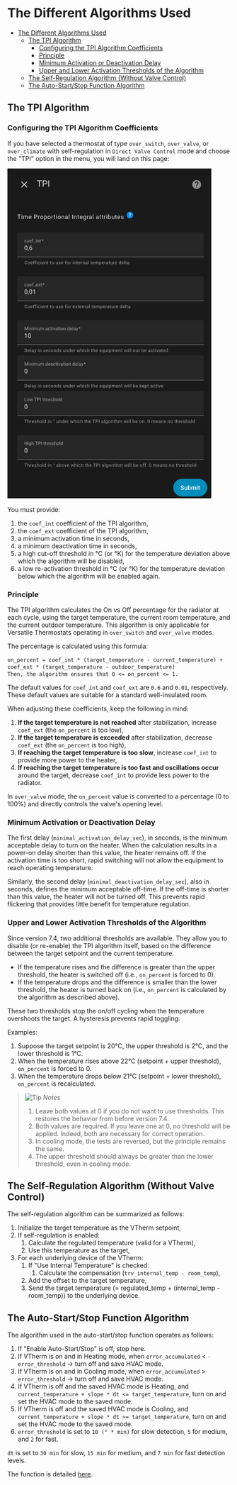 # The Different Algorithms Used

- [The Different Algorithms Used](#the-different-algorithms-used)
  - [The TPI Algorithm](#the-tpi-algorithm)
    - [Configuring the TPI Algorithm Coefficients](#configuring-the-tpi-algorithm-coefficients)
    - [Principle](#principle)
    - [Minimum Activation or Deactivation Delay](#minimum-activation-or-deactivation-delay)
    - [Upper and Lower Activation Thresholds of the Algorithm](#upper-and-lower-activation-thresholds-of-the-algorithm)
  - [The Self-Regulation Algorithm (Without Valve Control)](#the-self-regulation-algorithm-without-valve-control)
  - [The Auto-Start/Stop Function Algorithm](#the-auto-startstop-function-algorithm)

## The TPI Algorithm

### Configuring the TPI Algorithm Coefficients

If you have selected a thermostat of type `over_switch`, `over_valve`, or `over_climate` with self-regulation in `Direct Valve Control` mode and choose the "TPI" option in the menu, you will land on this page:

![image](images/config-tpi.png)

You must provide:
1. the `coef_int` coefficient of the TPI algorithm,
2. the `coef_ext` coefficient of the TPI algorithm,
3. a minimum activation time in seconds,
4. a minimum deactivation time in seconds,
5. a high cut-off threshold in °C (or °K) for the temperature deviation above which the algorithm will be disabled,
6. a low re-activation threshold in °C (or °K) for the temperature deviation below which the algorithm will be enabled again.

### Principle

The TPI algorithm calculates the On vs Off percentage for the radiator at each cycle, using the target temperature, the current room temperature, and the current outdoor temperature. This algorithm is only applicable for Versatile Thermostats operating in `over_switch` and `over_valve` modes.

The percentage is calculated using this formula:

    on_percent = coef_int * (target_temperature - current_temperature) + coef_ext * (target_temperature - outdoor_temperature)
    Then, the algorithm ensures that 0 <= on_percent <= 1.

The default values for `coef_int` and `coef_ext` are `0.6` and `0.01`, respectively. These default values are suitable for a standard well-insulated room.

When adjusting these coefficients, keep the following in mind:
1. **If the target temperature is not reached** after stabilization, increase `coef_ext` (the `on_percent` is too low),
2. **If the target temperature is exceeded** after stabilization, decrease `coef_ext` (the `on_percent` is too high),
3. **If reaching the target temperature is too slow**, increase `coef_int` to provide more power to the heater,
4. **If reaching the target temperature is too fast and oscillations occur** around the target, decrease `coef_int` to provide less power to the radiator.

In `over_valve` mode, the `on_percent` value is converted to a percentage (0 to 100%) and directly controls the valve's opening level.

### Minimum Activation or Deactivation Delay

The first delay (`minimal_activation_delay_sec`), in seconds, is the minimum acceptable delay to turn on the heater.
When the calculation results in a power-on delay shorter than this value, the heater remains off.
If the activation time is too short, rapid switching will not allow the equipment to reach operating temperature.

Similarly, the second delay (`minimal_deactivation_delay_sec`), also in seconds, defines the minimum acceptable off-time.
If the off-time is shorter than this value, the heater will not be turned off.
This prevents rapid flickering that provides little benefit for temperature regulation.

### Upper and Lower Activation Thresholds of the Algorithm

Since version 7.4, two additional thresholds are available.
They allow you to disable (or re-enable) the TPI algorithm itself, based on the difference between the target setpoint and the current temperature.

- If the temperature rises and the difference is greater than the upper threshold, the heater is switched off (i.e., `on_percent` is forced to 0).
- If the temperature drops and the difference is smaller than the lower threshold, the heater is turned back on (i.e., `on_percent` is calculated by the algorithm as described above).

These two thresholds stop the on/off cycling when the temperature overshoots the target.
A hysteresis prevents rapid toggling.

Examples:
1. Suppose the target setpoint is 20°C, the upper threshold is 2°C, and the lower threshold is 1°C.
2. When the temperature rises above 22°C (setpoint + upper threshold), `on_percent` is forced to 0.
3. When the temperature drops below 21°C (setpoint + lower threshold), `on_percent` is recalculated.

> ![Tip](images/tips.png) _*Notes*_
> 1. Leave both values at 0 if you do not want to use thresholds. This restores the behavior from before version 7.4.
> 2. Both values are required. If you leave one at 0, no threshold will be applied. Indeed, both are necessary for correct operation.
> 3. In cooling mode, the tests are reversed, but the principle remains the same.
> 4. The upper threshold should always be greater than the lower threshold, even in cooling mode.

## The Self-Regulation Algorithm (Without Valve Control)

The self-regulation algorithm can be summarized as follows:

1. Initialize the target temperature as the VTherm setpoint,
2. If self-regulation is enabled:
   1. Calculate the regulated temperature (valid for a VTherm),
   2. Use this temperature as the target,
3. For each underlying device of the VTherm:
     1. If "Use Internal Temperature" is checked:
          1. Calculate the compensation (`trv_internal_temp - room_temp`),
     2. Add the offset to the target temperature,
     3. Send the target temperature (= regulated_temp + (internal_temp - room_temp)) to the underlying device.

## The Auto-Start/Stop Function Algorithm

The algorithm used in the auto-start/stop function operates as follows:
1. If "Enable Auto-Start/Stop" is off, stop here.
2. If VTherm is on and in Heating mode, when `error_accumulated` < `-error_threshold` -> turn off and save HVAC mode.
3. If VTherm is on and in Cooling mode, when `error_accumulated` > `error_threshold` -> turn off and save HVAC mode.
4. If VTherm is off and the saved HVAC mode is Heating, and `current_temperature + slope * dt <= target_temperature`, turn on and set the HVAC mode to the saved mode.
5. If VTherm is off and the saved HVAC mode is Cooling, and `current_temperature + slope * dt >= target_temperature`, turn on and set the HVAC mode to the saved mode.
6. `error_threshold` is set to `10 (° * min)` for slow detection, `5` for medium, and `2` for fast.

`dt` is set to `30 min` for slow, `15 min` for medium, and `7 min` for fast detection levels.

The function is detailed [here](https://github.com/jmcollin78/versatile_thermostat/issues/585).